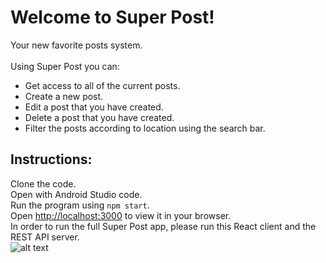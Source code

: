 # Welcome to Super Post!

Your new favorite posts system.<br /> <br /> 
Using Super Post you can:<br />
* Get access to all of the current posts.
* Create a new post.
* Edit a post that you have created.
* Delete a post that you have created.
* Filter the posts according to location using the search bar.
## Instructions:

Clone the code.<br />
Open with Android Studio code.<br />
Run the program using `npm start`.<br />
Open [http://localhost:3000](http://localhost:3000) to view it in your browser.<br />
In order to run the full Super Post app, please run this React client and the REST API server.<br />
![alt text]("https://www.planetware.com/wpimages/2020/02/france-in-pictures-beautiful-places-to-photograph-eiffel-tower.jpg")
